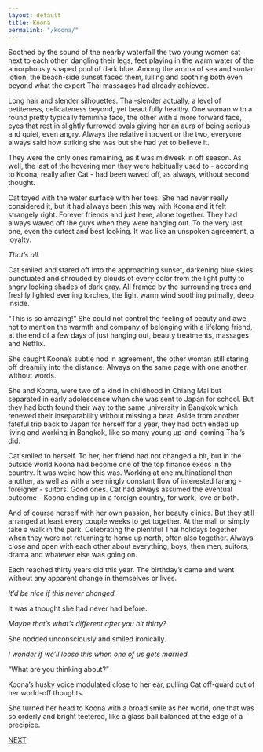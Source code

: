 ```yaml
---
layout: default
title: Koona
permalink: "/koona/"
---
```

<!-- wp:paragraph {"dropCap":true} -->

Soothed by the sound of the nearby waterfall the two young women sat next to each other, dangling their legs, feet playing in the warm water of the amorphously shaped pool of dark blue. Among the aroma of sea and suntan lotion, the beach-side sunset faced them, lulling and soothing both even beyond what the expert Thai massages had already achieved.&nbsp;

<!-- /wp:paragraph -->

<!-- wp:paragraph -->

Long hair and slender silhouettes. Thai-slender actually, a level of petiteness, delicateness beyond, yet beautifully healthy. One woman with a round pretty typically feminine face, the other with a more forward face, eyes that rest in slightly furrowed ovals giving her an aura of being serious and quiet, even angry. Always the relative introvert or the two, everyone always said how striking she was but she had yet to believe it.&nbsp;

<!-- /wp:paragraph -->

<!-- wp:paragraph -->

They were the only ones remaining, as it was midweek in off season. As well, the last of the hovering men they were habitually used to - according to Koona, really after Cat - had been waved off, as always, without second thought. &nbsp;

<!-- /wp:paragraph -->

<!-- wp:paragraph -->

Cat toyed with the water surface with her toes. She had never really considered it, but it had always been this way with Koona and it felt strangely right. Forever friends and just here, alone together. They had always waved off the guys when they were hanging out. To the very last one, even the cutest and best looking. It was like an unspoken agreement, a loyalty.&nbsp;

<!-- /wp:paragraph -->

<!-- wp:paragraph -->

_That’s all._

<!-- /wp:paragraph -->

<!-- wp:paragraph -->

Cat smiled and stared off into the approaching sunset, darkening blue skies punctuated and shrouded by clouds of every color from the light puffy to angry looking shades of dark gray. All framed by the surrounding trees and freshly lighted evening torches, the light warm wind soothing primally, deep inside.&nbsp;

<!-- /wp:paragraph -->

<!-- wp:paragraph -->

“This is so amazing!” She could not control the feeling of beauty and awe not to mention the warmth and company of belonging with a lifelong friend, at the end of a few days of just hanging out, beauty treatments, massages and Netflix.

<!-- /wp:paragraph -->

<!-- wp:paragraph -->

She caught Koona’s subtle nod in agreement, the other woman still staring off dreamily into the distance. Always on the same page with one another, without words.

<!-- /wp:paragraph -->

<!-- wp:paragraph -->

She and Koona, were two of a kind in childhood in Chiang Mai but separated in early adolescence when she was sent to Japan for school. But they had both found their way to the same university in Bangkok which renewed their inseparability without missing a beat. Aside from another fateful trip back to Japan for herself for a year, they had both ended up living and working in Bangkok, like so many young up-and-coming Thai’s did.

<!-- /wp:paragraph -->

<!-- wp:paragraph -->

Cat smiled to herself. To her, her friend had not changed a bit, but in the outside world Koona had become one of the top finance execs in the country. It was weird how this was. Working at one multinational then another, as well as with a seemingly constant flow of interested farang - foreigner - suitors. Good ones. Cat had always assumed the eventual outcome - Koona ending up in a foreign country, for work, love or both.

<!-- /wp:paragraph -->

<!-- wp:paragraph -->

And of course herself with her own passion, her beauty clinics. But they still arranged at least every couple weeks to get together. At the mall or simply take a walk in the park. Celebrating the plentiful Thai holidays together when they were not returning to home up north, often also together. Always close and open with each other about everything, boys, then men, suitors, drama and whatever else was going on.&nbsp;

<!-- /wp:paragraph -->

<!-- wp:paragraph -->

Each reached thirty years old this year. The birthday’s came and went without any apparent change in themselves or lives.&nbsp;

<!-- /wp:paragraph -->

<!-- wp:paragraph -->

_It’d be nice if this never changed._

<!-- /wp:paragraph -->

<!-- wp:paragraph -->

It was a thought she had never had before.&nbsp;

<!-- /wp:paragraph -->

<!-- wp:paragraph -->

_Maybe that’s what’s different after you hit thirty?_

<!-- /wp:paragraph -->

<!-- wp:paragraph -->

She nodded unconsciously and smiled ironically.&nbsp;

<!-- /wp:paragraph -->

<!-- wp:paragraph -->

_I wonder if we’ll loose this when one of us gets married._&nbsp;

<!-- /wp:paragraph -->

<!-- wp:paragraph -->

“What are you thinking about?”&nbsp;

<!-- /wp:paragraph -->

<!-- wp:paragraph -->

Koona’s husky voice modulated close to her ear, pulling Cat off-guard out of her world-off thoughts.&nbsp;

<!-- /wp:paragraph -->

<!-- wp:paragraph -->

She turned her head to Koona with a broad smile as her world, one that was so orderly and bright teetered, like a glass ball balanced at the edge of a precipice.

<!-- /wp:paragraph -->

<!-- wp:paragraph -->

[NEXT](https://ffs.alexikaruna.com/the-price-tag/)

<!-- /wp:paragraph -->

